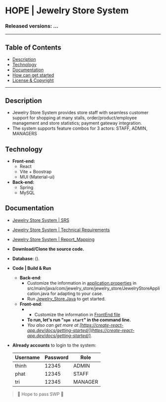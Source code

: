 

#  HOPE | Jewelry Store System
### Released versions: ...

--------------------------------------------------
## Table of Contents
- [Description](#description)
- [Technology](#technology)
- [Documentation](#documentation)
- [How can get started](#how-can-get-started)
- [License & Copyright](#license--copyright)
--------------------------------------------------
## Description

 - Jewelry Store System provides store staff with seamless customer support for shopping at many stalls, order/product/employee management and store statistics; payment gateway integration.
 - The system supports feature combos for 3 actors: STAFF, ADMIN, MANAGERS

## Technology

- **Front-end:** 
	- React
	- Vite + Boostrap
	- MUI (Material-ui)
- **Back-end:** 
	- Spring
	- MySQL

## Documentation
- [Jewelry Store System | SRS](https://github.com/quocthink19/JEWELRY_STORE/blob/tri-admin_panel/Documentation/SRS.docx)
- [Jewelry Store System | Technical Requirements](https://github.com/quocthink19/JEWELRY_STORE/blob/tri-admin_panel/Documentation/Technical%20Requirements.docx)
- [Jewelry Store System | Report_Mapping](https://github.com/quocthink19/JEWELRY_STORE/blob/tri-admin_panel/Documentation/N2NJS1806_Report0_Mapping.xlsx)


-   **Download/Clone the source code.**
- **Database**: ().
- **Code | Build & Run**
	- **Back-end**:
		- Customize the information in  [application.properties](https://github.com/quocthink19/JEWELRY_STORE/blob/BACKEND/src/main/java/com/jewelry_store/jewelry_store/JewelryStoreApplication.java)  in src/main/java/com/jewelry_store/jewelry_store/JewelryStoreApplication.java for adapting to your case.
		- Run [Jewelry_Store.Java]() to get started.
	- **Front-end**:
 		-   - Customize the information in  [FrontEnd file](https://github.com/quocthink19/JEWELRY_STORE/tree/Payment)
		-   **To run, let's run "`npm start`" in the command line.**
		-   *You also can get more at [https://create-react-app.dev/docs/getting-started/](https://create-react-app.dev/docs/getting-started/).*
   
- **Already accounts** to login to the system:

	| Username | Password | Role     |
	|----------|----------|----------|
	| thinh    | 12345    | ADMIN    |
	| phat     | 12345    | STAFF    |
	| tri      | 12345    | MANAGER  |
	

> 🤟 Hope to pass SWP 🤟
